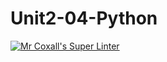 # Unit2-04-Python
[![Mr Coxall's Super Linter](https://github.com/ICS3U-C-Programming-JackT/Unit2-04-Python/workflows/Mr%20Coxall's%20Super%20Linter/badge.svg)](https://github.com/ICS3U-C-Programming-JackT/Unit2-04-Python/actions/)
